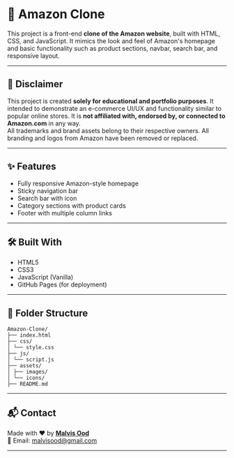 # 🛒 Amazon Clone

This project is a front-end **clone of the Amazon website**, built with HTML, CSS, and JavaScript. It mimics the look and feel of Amazon's homepage and basic functionality such as product sections, navbar, search bar, and responsive layout.



---

## 📢 Disclaimer

This project is created **solely for educational and portfolio purposes**. 
It  intended to demonstrate an e-commerce UI/UX and functionality similar to popular online stores.
It is **not affiliated with, endorsed by, or connected to Amazon.com** in any way.  
All trademarks and brand assets belong to their respective owners.
All branding and logos from Amazon have been removed or replaced.


---

## ✨ Features

- Fully responsive Amazon-style homepage
- Sticky navigation bar
- Search bar with icon
- Category sections with product cards
- Footer with multiple column links

---

## 🛠️ Built With

- HTML5
- CSS3
- JavaScript (Vanilla)
- GitHub Pages (for deployment)

---

## 📁 Folder Structure
```
Amazon-Clone/
├── index.html
├── css/
│ └── style.css
├── js/
│ └── script.js
├── assets/
│ ├── images/
│ └── icons/
├── README.md
```

---
## 📬 Contact

Made with ❤️ by **[Malvis Ood](https://github.com/malvisood)**  
📧 Email: malvisood@gmail.com

---
